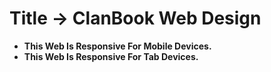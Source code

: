 <h1>Title -> ClanBook Web Design</h1>
<ul>
  <li><b>This Web Is Responsive For Mobile Devices.</b></li>
  <li><b>This Web Is Responsive For Tab Devices.</b></li>
</ul>
